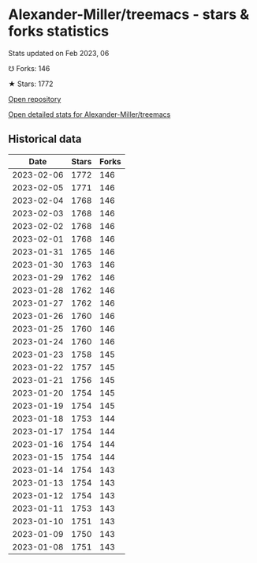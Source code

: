 # Alexander-Miller/treemacs - stars & forks statistics

Stats updated on Feb 2023, 06

☋ Forks: 146

★ Stars: 1772

[Open repository](https://github.com/Alexander-Miller/treemacs)

[Open detailed stats for Alexander-Miller/treemacs](https://reviewgithub.com/rep/Alexander-Miller/treemacs)

## Historical data
| Date | Stars | Forks |
|------|-------|-------|
| 2023-02-06 | 1772 | 146 | 
| 2023-02-05 | 1771 | 146 | 
| 2023-02-04 | 1768 | 146 | 
| 2023-02-03 | 1768 | 146 | 
| 2023-02-02 | 1768 | 146 | 
| 2023-02-01 | 1768 | 146 | 
| 2023-01-31 | 1765 | 146 | 
| 2023-01-30 | 1763 | 146 | 
| 2023-01-29 | 1762 | 146 | 
| 2023-01-28 | 1762 | 146 | 
| 2023-01-27 | 1762 | 146 | 
| 2023-01-26 | 1760 | 146 | 
| 2023-01-25 | 1760 | 146 | 
| 2023-01-24 | 1760 | 146 | 
| 2023-01-23 | 1758 | 145 | 
| 2023-01-22 | 1757 | 145 | 
| 2023-01-21 | 1756 | 145 | 
| 2023-01-20 | 1754 | 145 | 
| 2023-01-19 | 1754 | 145 | 
| 2023-01-18 | 1753 | 144 | 
| 2023-01-17 | 1754 | 144 | 
| 2023-01-16 | 1754 | 144 | 
| 2023-01-15 | 1754 | 144 | 
| 2023-01-14 | 1754 | 143 | 
| 2023-01-13 | 1754 | 143 | 
| 2023-01-12 | 1754 | 143 | 
| 2023-01-11 | 1753 | 143 | 
| 2023-01-10 | 1751 | 143 | 
| 2023-01-09 | 1750 | 143 | 
| 2023-01-08 | 1751 | 143 | 

